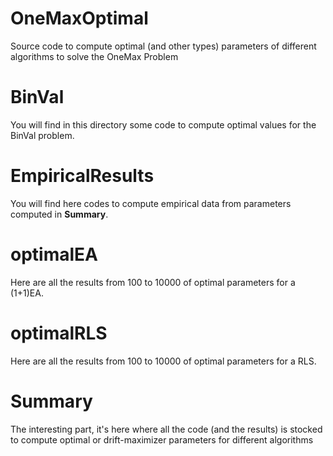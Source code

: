 # OneMaxOptimal
Source code to compute optimal (and other types) parameters of different algorithms to solve the OneMax Problem

# BinVal

You will find in this directory some code to compute optimal values for the BinVal problem.

# EmpiricalResults

You will find here codes to compute empirical data from parameters computed in **Summary**.

# optimalEA

Here are all the results from 100 to 10000 of optimal parameters for a (1+1)EA.

# optimalRLS

Here are all the results from 100 to 10000 of optimal parameters for a RLS.

# Summary

The interesting part, it's here where all the code (and the results) is stocked to compute optimal or drift-maximizer parameters for different algorithms
